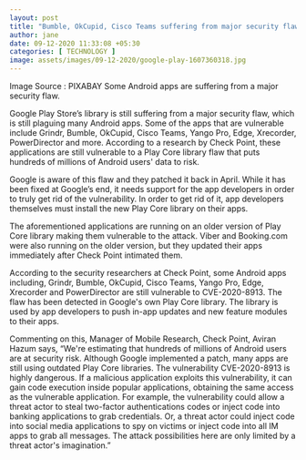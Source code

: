 ```yaml
---
layout: post
title: "Bumble, OkCupid, Cisco Teams suffering from major security flaw on Android: Check Point"
author: jane 
date: 09-12-2020 11:33:08 +05:30 
categories: [ TECHNOLOGY ] 
image: assets/images/09-12-2020/google-play-1607360318.jpg
---
```

Image Source : PIXABAY Some Android apps are suffering from a major security flaw.

Google Play Store’s library is still suffering from a major security flaw, which is still plaguing many Android apps. Some of the apps that are vulnerable include Grindr, Bumble, OkCupid, Cisco Teams, Yango Pro, Edge, Xrecorder, PowerDirector and more. According to a research by Check Point, these applications are still vulnerable to a Play Core library flaw that puts hundreds of millions of Android users' data to risk.

Google is aware of this flaw and they patched it back in April. While it has been fixed at Google’s end, it needs support for the app developers in order to truly get rid of the vulnerability. In order to get rid of it, app developers themselves must install the new Play Core library on their apps.

The aforementioned applications are running on an older version of Play Core library making them vulnerable to the attack. Viber and Booking.com were also running on the older version, but they updated their apps immediately after Check Point intimated them.

According to the security researchers at Check Point, some Android apps including, Grindr, Bumble, OkCupid, Cisco Teams, Yango Pro, Edge, Xrecorder and PowerDirector are still vulnerable to CVE-2020-8913. The flaw has been detected in Google's own Play Core library. The library is used by app developers to push in-app updates and new feature modules to their apps.

Commenting on this, Manager of Mobile Research, Check Point, Aviran Hazum says, “We're estimating that hundreds of millions of Android users are at security risk. Although Google implemented a patch, many apps are still using outdated Play Core libraries. The vulnerability CVE-2020-8913 is highly dangerous. If a malicious application exploits this vulnerability, it can gain code execution inside popular applications, obtaining the same access as the vulnerable application. For example, the vulnerability could allow a threat actor to steal two-factor authentications codes or inject code into banking applications to grab credentials. Or, a threat actor could inject code into social media applications to spy on victims or inject code into all IM apps to grab all messages. The attack possibilities here are only limited by a threat actor's imagination.”